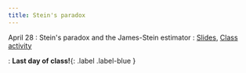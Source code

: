 ```yaml
---
title: Stein's paradox
---
```


April 28
: Stein's paradox and the James-Stein estimator
  : [Slides](https://sta711-s25.github.io/slides/lecture_39.pdf), [Class activity](https://sta711-s25.github.io/class_activities/ca_lecture_39.html)
    
: **Last day of class!**{: .label .label-blue }